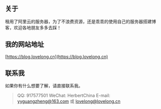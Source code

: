 ## 关于

租用了阿里云的服务器，为了不浪费资源，还是乖乖的使用自己的服务器搭建博客，欢迎各地朋友多多去踩！

## 我的网站地址

[https://blog.lovelong.cn](https://blog.lovelong.cn)

## 联系我

如果你有什么想要了解，请直接联系我。

> QQ: 917577501
> WeChat: HerbertChina
> E-mail: yyguangzheng@163.com 或 lovelong@lovelong.cn